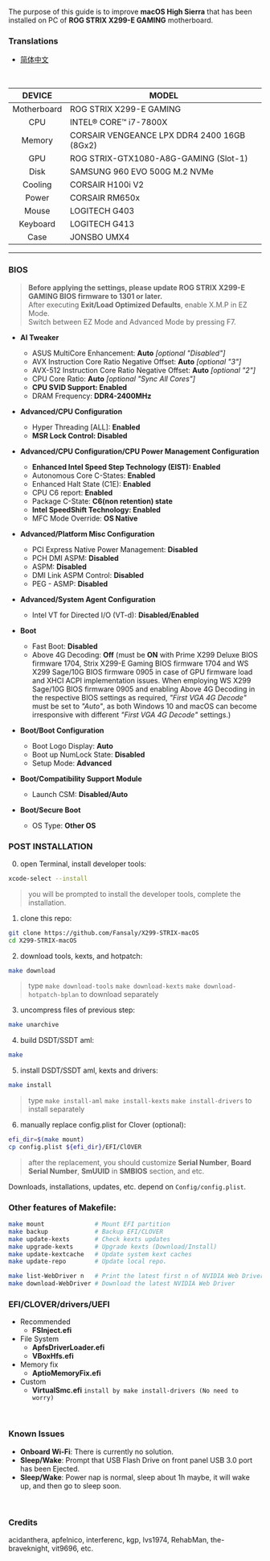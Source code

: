 The purpose of this guide is to improve **macOS High Sierra** that has been installed on PC of **ROG STRIX X299-E GAMING** motherboard.

### Translations
- [简体中文](README.zh_CN.md)

&nbsp;

DEVICE | MODEL
:-: | -
Motherboard | ROG STRIX X299-E GAMING
CPU | INTEL® CORE™ i7-7800X
Memory | CORSAIR VENGEANCE LPX DDR4 2400 16GB (8Gx2)
GPU | ROG STRIX-GTX1080-A8G-GAMING (Slot-1)
Disk | SAMSUNG 960 EVO 500G M.2 NVMe
Cooling | CORSAIR H100i V2
Power | CORSAIR RM650x
Mouse | LOGITECH G403
Keyboard | LOGITECH G413
Case | JONSBO UMX4

---

### BIOS
> **Before applying the settings, please update ROG STRIX X299-E GAMING BIOS firmware to 1301 or later.**  
> After executing **Exit/Load Optimized Defaults**, enable X.M.P in EZ Mode.  
> Switch between EZ Mode and Advanced Mode by pressing F7.

- **AI Tweaker**
  - ASUS MultiCore Enhancement: **Auto** *[optional "Disabled"]*
  - AVX Instruction Core Ratio Negative Offset: **Auto** *[optional "3"]*
  - AVX-512 Instruction Core Ratio Negative Offset: **Auto** *[optional "2"]*
  - CPU Core Ratio: **Auto** *[optional "Sync All Cores"]*
  - **CPU SVID Support: Enabled**
  - DRAM Frequency: **DDR4-2400MHz**

- **Advanced/CPU Configuration**
  - Hyper Threading [ALL]: **Enabled**
  - **MSR Lock Control: Disabled**

- **Advanced/CPU Configuration/CPU Power Management Configuration**
  - **Enhanced Intel Speed Step Technology (EIST): Enabled**
  - Autonomous Core C-States: **Enabled**
  - Enhanced Halt State (C1E): **Enabled**
  - CPU C6 report: **Enabled**
  - Package C-State: **C6(non retention) state**
  - **Intel SpeedShift Technology: Enabled**
  - MFC Mode Override: **OS Native**

- **Advanced/Platform Misc Configuration**
  - PCI Express Native Power Management: **Disabled**
  - PCH DMI ASPM: **Disabled**
  - ASPM: **Disabled**
  - DMI Link ASPM Control: **Disabled**
  - PEG - ASMP: **Disabled**

- **Advanced/System Agent Configuration**
  - Intel VT for Directed I/O (VT-d): **Disabled/Enabled**

- **Boot**
  - Fast Boot: **Disabled**
  - Above 4G Decoding: **Off** (must be **ON** with Prime X299 Deluxe BIOS firmware 1704, Strix X299-E Gaming BIOS firmware 1704 and WS X299 Sage/10G BIOS firmware 0905 in case of GPU firmware load and XHCI ACPI implementation issues. When employing WS X299 Sage/10G BIOS firmware 0905 and enabling Above 4G Decoding in the respective BIOS settings as required, _"First VGA 4G Decode"_ must be set to _"Auto"_, as both Windows 10 and macOS can become irresponsive with different _"First VGA 4G Decode"_ settings.)

- **Boot/Boot Configuration**
  - Boot Logo Display: **Auto**
  - Boot up NumLock State: **Disabled**
  - Setup Mode: **Advanced**

- **Boot/Compatibility Support Module**
  - Launch CSM: **Disabled/Auto**

- **Boot/Secure Boot**
  - OS Type: **Other OS**

### POST INSTALLATION
0. open Terminal, install developer tools:
```sh
xcode-select --install
```
> you will be prompted to install the developer tools, complete the installation.

1. clone this repo:
```sh
git clone https://github.com/Fansaly/X299-STRIX-macOS
cd X299-STRIX-macOS
```
2. download tools, kexts, and hotpatch:
```sh
make download
```
> type `make download-tools` `make download-kexts` `make download-hotpatch-bplan` to download separately
3. uncompress files of previous step:
```sh
make unarchive
```
4. build DSDT/SSDT aml:
```sh
make
```
5. install DSDT/SSDT aml, kexts and drivers:
```sh
make install
```
> type `make install-aml` `make install-kexts` `make install-drivers` to install separately
6. manually replace config.plist for Clover (optional):
```sh
efi_dir=$(make mount)
cp config.plist ${efi_dir}/EFI/ClOVER
```
> after the replacement, you should customize **Serial Number**, **Board Serial Number**, **SmUUID** in **SMBIOS** section, and etc.

Downloads, installations, updates, etc. depend on `Config/config.plist`.

### Other features of Makefile:
```sh
make mount              # Mount EFI partition
make backup             # Backup EFI/CLOVER
make update-kexts       # Check kexts updates
make upgrade-kexts      # Upgrade kexts (Download/Install)
make update-kextcache   # Update system kext caches
make update-repo        # Update local repo.

make list-WebDriver n   # Print the latest first n of NVIDIA Web Driver info.
make download-WebDriver # Download the latest NVIDIA Web Driver
```

### EFI/CLOVER/drivers/UEFI
  - Recommended
    - **FSInject.efi**
  - File System
    - **ApfsDriverLoader.efi**
    - **VBoxHfs.efi**
  - Memory fix
    - **AptioMemoryFix.efi**
  - Custom
    - **VirtualSmc.efi** `install by make install-drivers (No need to worry)`

&nbsp;

### Known Issues
- **Onboard Wi-Fi**: There is currently no solution.
- **Sleep/Wake**: Prompt that USB Flash Drive on front panel USB 3.0 port has been Ejected.
- **Sleep/Wake**: Power nap is normal, sleep about 1h maybe, it will wake up, and then go to sleep soon.

&nbsp;

### Credits
acidanthera, apfelnico, interferenc, kgp, lvs1974, RehabMan, the-braveknight, vit9696, etc.
